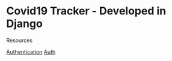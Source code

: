 # Covid19 Tracker - Developed in Django

Resources

[Authentication](https://youtu.be/6WnL0VHtPag?si=O2V03rQksIizekjO)
[Auth](https://tutorial101.blogspot.com/2022/05/django-mysql-user-authentication-login.html)